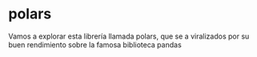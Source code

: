 # polars
Vamos a explorar esta librería llamada polars, que se a viralizados por su buen rendimiento sobre la famosa biblioteca pandas
